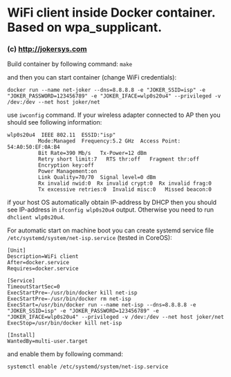 # WiFi client inside Docker container. Based on wpa_supplicant.
### (c) http://jokersys.com


Build container by following command: `make`

and then you can start container (change WiFi credentials):

`docker run --name net-joker --dns=8.8.8.8 -e "JOKER_SSID=isp" -e "JOKER_PASSWORD=123456789" -e "JOKER_IFACE=wlp0s20u4" --privileged -v /dev:/dev --net host joker/net`

use `iwconfig` command. If your wireless adapter connected to AP then you should see following information:

```
wlp0s20u4  IEEE 802.11  ESSID:"isp"  
          Mode:Managed  Frequency:5.2 GHz  Access Point: 54:A0:50:EF:0A:B4   
          Bit Rate=390 Mb/s   Tx-Power=12 dBm   
          Retry short limit:7   RTS thr:off   Fragment thr:off
          Encryption key:off
          Power Management:on
          Link Quality=70/70  Signal level=0 dBm  
          Rx invalid nwid:0  Rx invalid crypt:0  Rx invalid frag:0
          Tx excessive retries:0  Invalid misc:0   Missed beacon:0
```

if your host OS automatically obtain IP-address by DHCP then you should see IP-address in `ifconfig wlp0s20u4` output. Otherwise you need to run `dhclient wlp0s20u4`.

For automatic start on machine boot you can create systemd service file `/etc/systemd/system/net-isp.service` (tested in CoreOS):

```
[Unit]
Description=WiFi client
After=docker.service
Requires=docker.service

[Service]
TimeoutStartSec=0
ExecStartPre=-/usr/bin/docker kill net-isp
ExecStartPre=-/usr/bin/docker rm net-isp
ExecStart=/usr/bin/docker run --name net-isp --dns=8.8.8.8 -e "JOKER_SSID=isp" -e "JOKER_PASSWORD=123456789" -e "JOKER_IFACE=wlp0s20u4" --privileged -v /dev:/dev --net host joker/net
ExecStop=/usr/bin/docker kill net-isp

[Install]
WantedBy=multi-user.target
```

and enable them by following command:

`systemctl enable /etc/systemd/system/net-isp.service`
